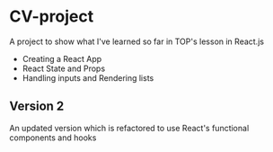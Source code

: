 # CV-project
A project to show what I've learned so far in TOP's lesson in React.js
- Creating a React App
- React State and Props
- Handling inputs and Rendering lists

## Version 2

An updated version which is refactored to use React's functional components and hooks